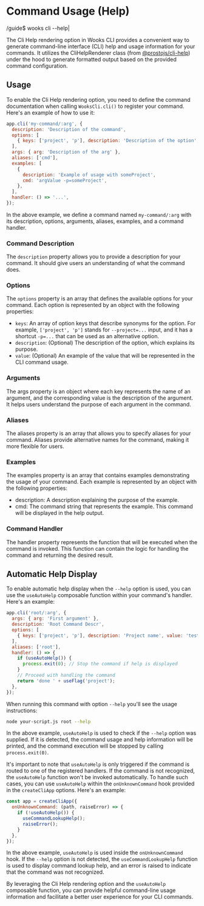 # Command Usage (Help)
<span class="cli-header"><span class="cli-path">/guide</span><span class="cli-invite">$</span> wooks cli --help<span class="cli-blink">|</span></span>

The Cli Help rendering option in Wooks CLI provides a convenient way to generate command-line
interface (CLI) help and usage information for your commands.
It utilizes the CliHelpRenderer class (from [@prostojs/cli-help](https://github.com/prostojs/cli-help))
under the hood to generate formatted output based on the provided command configuration.

## Usage

To enable the Cli Help rendering option, you need to define the command documentation when calling
`WooksCli.cli()` to register your command. Here's an example of how to use it:

```js
app.cli('my-command/:arg', {
  description: 'Description of the command',
  options: [
    { keys: ['project', 'p'], description: 'Description of the option', value: 'myProject' },
  ],
  args: { arg: 'Description of the arg' },
  aliases: ['cmd'],
  examples: [
    {
      description: 'Example of usage with someProject',
      cmd: 'argValue -p=someProject',
    },
  ],
  handler: () => '...',
});
```
In the above example, we define a command named `my-command/:arg` with its description, options, arguments, aliases, examples, and a command handler.

### Command Description
The `description` property allows you to provide a description for your command. It should give users an understanding of what the command does.

### Options
The `options` property is an array that defines the available options for your command. Each option is represented by an object with the following properties:

-   `keys`: An array of option keys that describe synonyms for the option. For example, `['project', 'p']` stands for `--project=...` input, and it has a shortcut `-p=...` that can be used as an alternative option.
-   `description`: (Optional) The description of the option, which explains its purpose.
-   `value`: (Optional) An example of the value that will be represented in the CLI command usage.

### Arguments
The args property is an object where each key represents the name of an argument, and the corresponding value is the description of the argument.
It helps users understand the purpose of each argument in the command.

### Aliases
The aliases property is an array that allows you to specify aliases for your command.
Aliases provide alternative names for the command, making it more flexible for users.

### Examples
The examples property is an array that contains examples demonstrating the usage of your command.
Each example is represented by an object with the following properties:

-  description: A description explaining the purpose of the example.
-  cmd: The command string that represents the example. This command will be displayed in the help output.

### Command Handler
The handler property represents the function that will be executed when the command is invoked.
This function can contain the logic for handling the command and returning the desired result.


## Automatic Help Display
To enable automatic help display when the `--help` option is used, you can use the `useAutoHelp` composable function within your command's handler. Here's an example:
```js
app.cli('root/:arg', {
  args: { arg: 'First argument' },
  description: 'Root Command Descr',
  options: [
    { keys: ['project', 'p'], description: 'Project name', value: 'test' },
  ],
  aliases: ['root'],
  handler: () => {
    if (useAutoHelp()) {
      process.exit(0); // Stop the command if help is displayed
    }
    // Proceed with handling the command
    return 'done ' + useFlag('project');
  },
});
```

When running this command with option `--help` you'll see the usage instructions:
```bash
node your-script.js root --help
```

In the above example, `useAutoHelp` is used to check if the `--help` option was supplied.
If it is detected, the command usage and help information will be printed, and the command execution will be stopped by calling `process.exit(0)`.

It's important to note that `useAutoHelp` is only triggered if the command is routed to one of the registered handlers.
If the command is not recognized, the `useAutoHelp` function won't be invoked automatically.
To handle such cases, you can use `useAutoHelp` within the `onUnknownCommand` hook provided in the `createCliApp` options. Here's an example:

```js
const app = createCliApp({
  onUnknownCommand: (path, raiseError) => {
    if (!useAutoHelp()) {
      useCommandLookupHelp();
      raiseError();
    }
  },
});
```
In the above example, `useAutoHelp` is used inside the `onUnknownCommand` hook.
If the `--help` option is not detected, the `useCommandLookupHelp` function is used to display command lookup help, and an error is raised to indicate that the command was not recognized.

By leveraging the Cli Help rendering option and the `useAutoHelp` composable function, you can provide helpful command-line usage information and facilitate a better user experience for your CLI commands.
